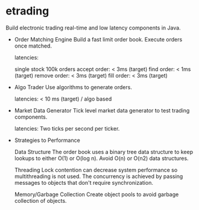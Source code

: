 etrading
========

Build electronic trading real-time and low latency components in Java.

* Order Matching Engine
  Build a fast limit order book. Execute orders once matched.
 
  latencies: 
  
  single stock 100k orders 
  accept order: < 3ms (target)
  find order: < 1ms (target)
  remove order: < 3ms (target)
  fill order: < 3ms (target)
 
 
* Algo Trader
  Use algorithms to generate orders.
 
  latencies:
  < 10 ms (target) / algo based
 
 
* Market Data Generator
  Tick level market data generator to test trading components.
  
  latencies:
  Two ticks per second per ticker.
  
  
 * Strategies to Performance
 
   Data Structure
   The order book uses a binary tree data structure to keep lookups to either O(1) or O(log n). 
   Avoid O(n) or O(n2) data structures.
   
   Threading
   Lock contention can decrease system performance so multithreading is not used. 
   The concurrency is achieved by passing messages to objects that don't require synchronization.
   
   Memory/Garbage Collection
   Create object pools to avoid garbage collection of objects.
   
   